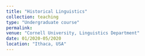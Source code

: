 ```yaml
---
title: "Historical Linguistics"
collection: teaching
type: "Undergraduate course"
permalink: 
venue: "Cornell University, Linguistics Department"
date: 01/2020-05/2020
location: "Ithaca, USA"
---
```

